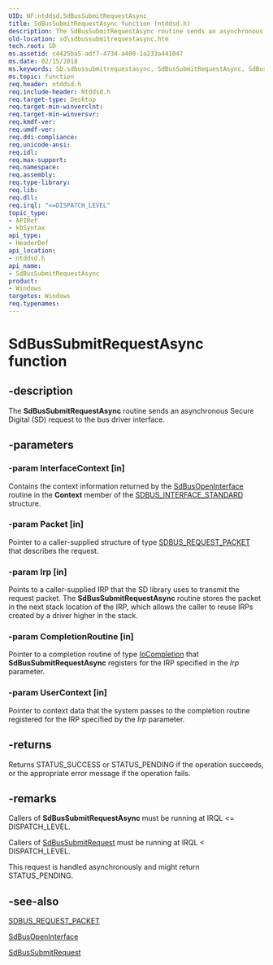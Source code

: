```yaml
---
UID: NF:ntddsd.SdBusSubmitRequestAsync
title: SdBusSubmitRequestAsync function (ntddsd.h)
description: The SdBusSubmitRequestAsync routine sends an asynchronous Secure Digital (SD) request to the bus driver interface.
old-location: sd\sdbussubmitrequestasync.htm
tech.root: SD
ms.assetid: c4425ba5-adf7-4734-a400-1a233a441047
ms.date: 02/15/2018
ms.keywords: SD.sdbussubmitrequestasync, SdBusSubmitRequestAsync, SdBusSubmitRequestAsync function [Buses], ntddsd/SdBusSubmitRequestAsync, sd-rtns_69f249eb-f2e8-48fa-8857-b47c732faea6.xml
ms.topic: function
req.header: ntddsd.h
req.include-header: Ntddsd.h
req.target-type: Desktop
req.target-min-winverclnt: 
req.target-min-winversvr: 
req.kmdf-ver: 
req.umdf-ver: 
req.ddi-compliance: 
req.unicode-ansi: 
req.idl: 
req.max-support: 
req.namespace: 
req.assembly: 
req.type-library: 
req.lib: 
req.dll: 
req.irql: "<=DISPATCH_LEVEL"
topic_type:
- APIRef
- kbSyntax
api_type:
- HeaderDef
api_location:
- ntddsd.h
api_name:
- SdBusSubmitRequestAsync
product:
- Windows
targetos: Windows
req.typenames: 
---
```


# SdBusSubmitRequestAsync function


## -description


The <b>SdBusSubmitRequestAsync</b> routine sends an asynchronous Secure Digital (SD) request to the bus driver interface.


## -parameters




### -param InterfaceContext [in]

Contains the context information returned by the <a href="https://docs.microsoft.com/windows-hardware/drivers/ddi/content/ntddsd/nf-ntddsd-sdbusopeninterface">SdBusOpenInterface</a> routine in the <b>Context</b> member of the <a href="https://docs.microsoft.com/previous-versions/windows/hardware/drivers/ff537923(v=vs.85)">SDBUS_INTERFACE_STANDARD</a> structure.


### -param Packet [in]

Pointer to a caller-supplied structure of type <a href="https://docs.microsoft.com/previous-versions/windows/hardware/drivers/ff537931(v=vs.85)">SDBUS_REQUEST_PACKET</a> that describes the request.


### -param Irp [in]

Points to a caller-supplied IRP that the SD library uses to transmit the request packet. The <b>SdBusSubmitRequestAsync</b> routine stores the packet in the next stack location of the IRP, which allows the caller to reuse IRPs created by a driver higher in the stack.


### -param CompletionRoutine [in]

Pointer to a completion routine of type <a href="https://docs.microsoft.com/windows-hardware/drivers/ddi/content/wdm/nc-wdm-io_completion_routine">IoCompletion</a> that <b>SdBusSubmitRequestAsync</b> registers for the IRP specified in the <i>Irp </i>parameter.


### -param UserContext [in]

Pointer to context data that the system passes to the completion routine registered for the IRP specified by the <i>Irp </i>parameter.


## -returns



Returns STATUS_SUCCESS or STATUS_PENDING if the operation succeeds, or the appropriate error message if the operation fails.




## -remarks



Callers of <b>SdBusSubmitRequestAsync</b> must be running at IRQL <= DISPATCH_LEVEL.

Callers of <a href="https://docs.microsoft.com/windows-hardware/drivers/ddi/content/ntddsd/nf-ntddsd-sdbussubmitrequest">SdBusSubmitRequest</a> must be running at IRQL < DISPATCH_LEVEL.

This request is handled asynchronously and might return STATUS_PENDING. 




## -see-also




<a href="https://docs.microsoft.com/previous-versions/windows/hardware/drivers/ff537931(v=vs.85)">SDBUS_REQUEST_PACKET</a>



<a href="https://docs.microsoft.com/windows-hardware/drivers/ddi/content/ntddsd/nf-ntddsd-sdbusopeninterface">SdBusOpenInterface</a>



<a href="https://docs.microsoft.com/windows-hardware/drivers/ddi/content/ntddsd/nf-ntddsd-sdbussubmitrequest">SdBusSubmitRequest</a>
 

 

